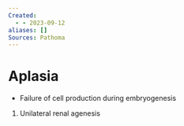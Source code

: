 ```yaml
---
Created:
  - - 2023-09-12
aliases: []
Sources: Pathoma
---
```

# Aplasia
- Failure of cell production during embryogenesis
1. Unilateral renal agenesis
